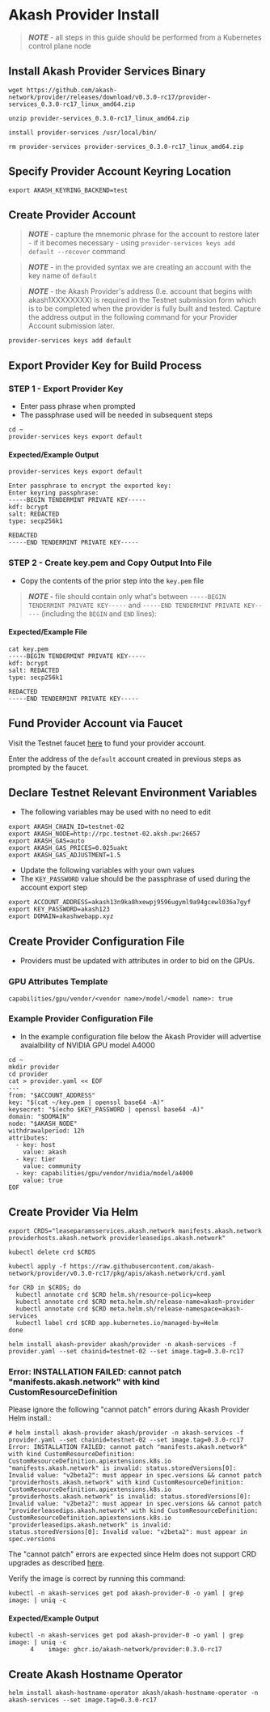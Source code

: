 # Akash Provider Install

> _**NOTE**_ - all steps in this guide should be performed from a Kubernetes control plane node

## Install Akash Provider Services Binary

```
wget https://github.com/akash-network/provider/releases/download/v0.3.0-rc17/provider-services_0.3.0-rc17_linux_amd64.zip

unzip provider-services_0.3.0-rc17_linux_amd64.zip 

install provider-services /usr/local/bin/

rm provider-services provider-services_0.3.0-rc17_linux_amd64.zip 
```

## Specify Provider Account Keyring Location

```
export AKASH_KEYRING_BACKEND=test
```

## Create Provider Account

> _**NOTE**_ -  capture the mnemonic phrase for the account to restore later - if it becomes necessary - using `provider-services keys add default --recover` command

> _**NOTE**_ - in the provided syntax we are creating an account with the key name of `default`

> _**NOTE**_ - the Akash Provider's address (I.e. account that begins with akash1XXXXXXXX) is required in the Testnet submission form which is to be completed when the provider is fully built and tested.  Capture the address output in the following command for your Provider Account submission later.

```
provider-services keys add default
```

## Export Provider Key for Build Process

### STEP 1 - Export Provider Key

* Enter pass phrase when prompted
* The passphrase used will be needed in subsequent steps

```
cd ~
provider-services keys export default
```

#### Expected/Example Output

```
provider-services keys export default

Enter passphrase to encrypt the exported key:                          
Enter keyring passphrase:                                              
-----BEGIN TENDERMINT PRIVATE KEY-----
kdf: bcrypt
salt: REDACTED
type: secp256k1

REDACTED
-----END TENDERMINT PRIVATE KEY-----
```

### STEP 2 - Create key.pem and Copy Output Into File

* Copy the contents of the prior step into the `key.pem` file

> _**NOTE -**_ file should contain only what's between `-----BEGIN TENDERMINT PRIVATE KEY-----` and  `-----END TENDERMINT PRIVATE KEY-----` (including the `BEGIN` and `END` lines):

#### Expected/Example File

```
cat key.pem
-----BEGIN TENDERMINT PRIVATE KEY-----
kdf: bcrypt
salt: REDACTED
type: secp256k1

REDACTED
-----END TENDERMINT PRIVATE KEY-----
```

## Fund Provider Account via Faucet

Visit the Testnet faucet [here](http://faucet.testnet-02.aksh.pw/) to fund your provider account. &#x20;

Enter the address of the `default` account created in previous steps as prompted by the faucet.

## Declare Testnet Relevant Environment Variables

* The following variables may be used with no need to edit

```
export AKASH_CHAIN_ID=testnet-02
export AKASH_NODE=http://rpc.testnet-02.aksh.pw:26657
export AKASH_GAS=auto
export AKASH_GAS_PRICES=0.025uakt
export AKASH_GAS_ADJUSTMENT=1.5
```

* Update the following variables with your own values
* The `KEY_PASSWORD` value should be the passphrase of used during the account export step

```
export ACCOUNT_ADDRESS=akash13n9ka8hxewpj9596ugyml9a94gcewl036a7gyf
export KEY_PASSWORD=akash123
export DOMAIN=akashwebapp.xyz
```

## Create Provider Configuration File

* Providers must be updated with attributes in order to bid on the GPUs.

### GPU Attributes Template

```
capabilities/gpu/vendor/<vendor name>/model/<model name>: true
```

### Example Provider Configuration File

* In the example configuration file below the Akash Provider will advertise avaialbility of NVIDIA GPU model A4000

```
cd ~
mkdir provider
cd provider
cat > provider.yaml << EOF
---
from: "$ACCOUNT_ADDRESS"
key: "$(cat ~/key.pem | openssl base64 -A)"
keysecret: "$(echo $KEY_PASSWORD | openssl base64 -A)"
domain: "$DOMAIN"
node: "$AKASH_NODE"
withdrawalperiod: 12h
attributes:
  - key: host
    value: akash
  - key: tier
    value: community
  - key: capabilities/gpu/vendor/nvidia/model/a4000
    value: true
EOF
```

## Create Provider Via Helm

```
export CRDS="leaseparamsservices.akash.network manifests.akash.network providerhosts.akash.network providerleasedips.akash.network"

kubectl delete crd $CRDS

kubectl apply -f https://raw.githubusercontent.com/akash-network/provider/v0.3.0-rc17/pkg/apis/akash.network/crd.yaml

for CRD in $CRDS; do
  kubectl annotate crd $CRD helm.sh/resource-policy=keep
  kubectl annotate crd $CRD meta.helm.sh/release-name=akash-provider
  kubectl annotate crd $CRD meta.helm.sh/release-namespace=akash-services
  kubectl label crd $CRD app.kubernetes.io/managed-by=Helm
done

helm install akash-provider akash/provider -n akash-services -f provider.yaml --set chainid=testnet-02 --set image.tag=0.3.0-rc17
```

### Error: INSTALLATION FAILED: cannot patch "manifests.akash.network" with kind CustomResourceDefinition

Please ignore the following "cannot patch" errors during Akash Provider Helm install.:

```
# helm install akash-provider akash/provider -n akash-services -f provider.yaml --set chainid=testnet-02 --set image.tag=0.3.0-rc17
Error: INSTALLATION FAILED: cannot patch "manifests.akash.network" with kind CustomResourceDefinition: CustomResourceDefinition.apiextensions.k8s.io "manifests.akash.network" is invalid: status.storedVersions[0]: Invalid value: "v2beta2": must appear in spec.versions && cannot patch "providerhosts.akash.network" with kind CustomResourceDefinition: CustomResourceDefinition.apiextensions.k8s.io "providerhosts.akash.network" is invalid: status.storedVersions[0]: Invalid value: "v2beta2": must appear in spec.versions && cannot patch "providerleasedips.akash.network" with kind CustomResourceDefinition: CustomResourceDefinition.apiextensions.k8s.io "providerleasedips.akash.network" is invalid: status.storedVersions[0]: Invalid value: "v2beta2": must appear in spec.versions
```

The "cannot patch" errors are expected since Helm does not support CRD upgrades as described [here](https://helm.sh/docs/chart\_best\_practices/custom\_resource\_definitions/#some-caveats-and-explanations).

Verify the image is correct by running this command:

```
kubectl -n akash-services get pod akash-provider-0 -o yaml | grep image: | uniq -c
```

#### Expected/Example Output

```
kubectl -n akash-services get pod akash-provider-0 -o yaml | grep image: | uniq -c
      4    image: ghcr.io/akash-network/provider:0.3.0-rc17
```



## Create Akash Hostname Operator

```
helm install akash-hostname-operator akash/akash-hostname-operator -n akash-services --set image.tag=0.3.0-rc17
```
